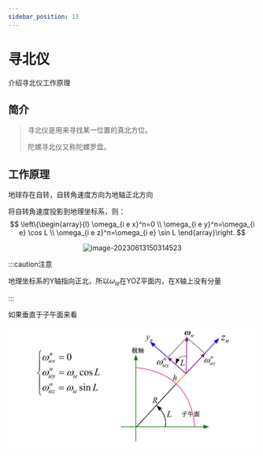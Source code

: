 ```yaml
---
sidebar_position: 13
---
```


# 寻北仪

介绍寻北仪工作原理

## 简介

> 寻北仪是用来寻找某一位置的真北方位。
>
> 陀螺寻北仪又称陀螺罗盘。

## 工作原理

地球存在自转，自转角速度方向为地轴正北方向

将自转角速度投影到地理坐标系，则：
$$
\left\{\begin{array}{l}
\omega_{i e x}^n=0 \\
\omega_{i e y}^n=\omega_{i e} \cos L \\
\omega_{i e z}^n=\omega_{i e} \sin L
\end{array}\right.
$$
<center><img src={require('./assets/image-20230613150314523.png').default} alt="image-20230613150314523" width=" 33%" /></center>

:::caution注意

地理坐标系的Y轴指向正北，所以$\omega_{ie}$在YOZ平面内，在X轴上没有分量

:::

如果垂直于子午面来看

![image-20230613150538958](./assets/image-20230613150538958.png)